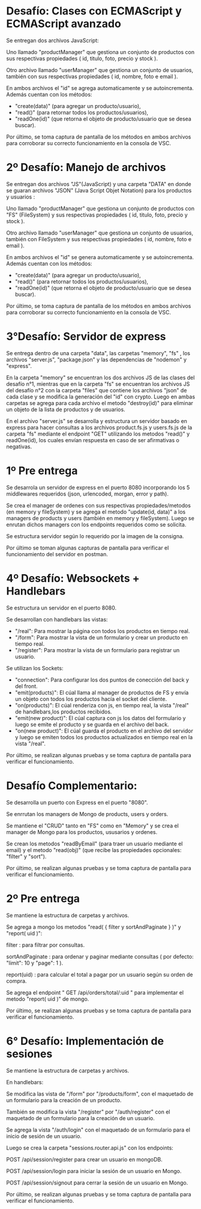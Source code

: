 # Desafío:  Clases con ECMAScript y ECMAScript avanzado

Se entregan dos archivos JavaScript:

 Uno llamado "productManager" que gestiona un conjunto de productos con sus respectivas propiedades ( id, titulo, foto, precio y stock ).

 Otro archivo llamado "userManager" que gestiona un conjunto de usuarios, también con sus respectivas propiedades ( id, nombre, foto e email ).

En ambos archivos el "id" se agrega automaticamente y se autoincrementa. Además cuentan con los métodos:

- "create(data)" (para agregar un producto/usuario),
- "read()" (para retornar todos los productos/usuarios),
- "readOne(id)" (que retorna el objeto de producto/usuario que se desea buscar).

Por último, se toma captura de pantalla de los métodos en ambos archivos para corroborar su correcto funcionamiento en la consola de VSC.

# 2º Desafío: Manejo de archivos

Se entregan dos archivos "JS"(JavaScript) y una carpeta "DATA" en donde se guaran archivos "JSON" (Java Script Objet Notation) para los productos y usuarios :

 Uno llamado "productManager" que gestiona un conjunto de productos con "FS" (FileSystem) y sus respectivas propiedades ( id, titulo, foto, precio y stock ).

 Otro archivo llamado "userManager" que gestiona un conjunto de usuarios, también con FileSystem y sus respectivas propiedades ( id, nombre, foto e email ).

En ambos archivos el "id" se genera automaticamente y se autoincrementa. Además cuentan con los métodos:

- "create(data)" (para agregar un producto/usuario),
- "read()" (para retornar todos los productos/usuarios),
- "readOne(id)" (que retorna el objeto de producto/usuario que se desea buscar).

Por último, se toma captura de pantalla de los métodos en ambos archivos para corroborar su correcto funcionamiento en la consola de VSC.

# 3°Desafío:  Servidor de express

Se entrega dentro de una carpeta "data", las carpetas "memory", "fs" , los archivos "server.js", "package.json" y las dependencias de "nodemon" y "express".

En la carpeta "memory" se encuentran los dos archivos JS de las clases del desafío n°1, mientras que en la carpeta "fs" se encuentran los archivos JS del desafío n°2 con la carpeta "files" que contiene los archivos "json" de cada clase y se modifica la generación del "id" con crypto. Luego en ambas carpetas se agrega para cada archivo el metodo "destroy(id)" para eliminar un objeto de la lista de productos y de usuarios.

En el archivo "server.js" se desarrolla y estructura un servidor basado en express para hacer consultas a los archivos product.fs.js y users.fs.js de la carpeta "fs" mediante el endpoint "GET" utilizando los metodos "read()" y readOne(id), los cuales envían respuesta en caso de ser afirmativas o negativas.

# 1º Pre entrega

Se desarrola  un servidor de express en el puerto 8080 incorporando los 5 middlewares requeridos (json, urlencoded, morgan, error y path).

Se crea el manager de ordenes con sus respectivas propiedades/metodos (en memory y fileSystem) y se agrega el metodo "update(id, data)" a los managers de products y users (también en memory y fileSystem). Luego se enrutan dichos managers con los endpoints requeridos como se solicita.

Se estructura servidor según lo requerido por la imagen de la consigna.

Por último se toman algunas capturas de pantalla para verificar el funcionamiento del servidor en postman.

# 4º Desafío: Websockets + Handlebars

Se estructura un servidor en el puerto 8080.

Se desarrollan con handlebars las vistas:

- "/real": Para mostrar la página con todos los productos en tiempo real.
- "/form": Para mostrar la vista de un formulario y crear un producto en tiempo real.
- "/register": Para mostrar la vista  de un formulario para registrar un usuario.

Se utilizan los Sockets:

- "connection": Para configurar los dos puntos de conección del back y del front.
- "emit(products)": El cúal llama al manager de productos de FS y envía un objeto con todos los productos hacía el socket del cliente.
- "on(products)": El cúal renderiza con js, en tiempo real, la vista "/real" de handlebars,los productos recibidos.
- "emit(new product)": El cúal captura con js los datos del formulario y luego se emite el producto y se guarda en el archivo del back.
- "on(new product)": El cúal guarda el producto en el archivo del servidor y luego se emiten todos los productos actualizados en tiempo real en la vista "/real".

Por último, se realizan algunas pruebas y se toma captura de pantalla para verificar el funcionamiento.

# Desafío Complementario:

Se desarrolla un puerto con Express en el puerto "8080".

Se enrrutan los managers de Mongo de products, users y orders.

Se mantiene el "CRUD" tanto en "FS" como en "Memory" y se crea el manager de Mongo para los productos, ususarios y ordenes.

Se crean los metodos "readByEmail" (para traer un usuario mediante el email) y el metodo "read(obj)" (que recibe las propiedades opcionales: "filter" y "sort").

Por último, se realizan algunas pruebas y se toma captura de pantalla para verificar el funcionamiento.

# 2º Pre entrega

Se mantiene la estructura de carpetas y archivos.

Se agrega a mongo los metodos "read( { filter y sortAndPaginate } )" y "report( uid )":

filter : para filtrar por consultas.

sortAndPaginate : para ordenar y paginar mediante consultas ( por defecto: "limit": 10 y "page": 1 ).

report(uid) : para calcular el total a pagar por un usuario según su orden de compra.

Se agrega el endpoint " GET /api/orders/total/:uid " para implementar el metodo "report( uid )" de mongo.

Por último, se realizan algunas pruebas y se toma captura de pantalla para verificar el funcionamiento.


# 6° Desafío: Implementación de sesiones

Se mantiene la estructura de carpetas y archivos.

En handlebars:

Se modifica las vista de "/form" por "/products/form", con el maquetado de un formulario para la creación de un producto.

También se modifica la vista "/register" por "/auth/register" con el maquetado de un formulario para la creación de un usuario.

Se agrega la vista "/auth/login" con el maquetado de un formulario para el inicio de sesión de un usuario. 

Luego se crea la carpeta "sessions.router.api.js" con los endpoints:

POST /api/session/register para crear un usuario en mongoDB.

POST /api/session/login para iniciar la sesión de un usuario en Mongo.

POST /api/session/signout para cerrar la sesión de un usuario en Mongo.

Por último, se realizan algunas pruebas y se toma captura de pantalla para verificar el funcionamiento.

